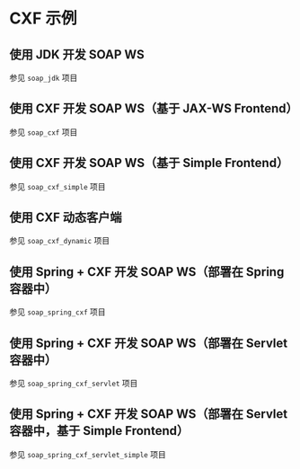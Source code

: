 # CXF 示例

## 使用 JDK 开发 SOAP WS

参见 `soap_jdk` 项目

## 使用 CXF 开发 SOAP WS（基于 JAX-WS Frontend）

参见 `soap_cxf` 项目

## 使用 CXF 开发 SOAP WS（基于 Simple Frontend）

参见 `soap_cxf_simple` 项目

## 使用 CXF 动态客户端

参见 `soap_cxf_dynamic` 项目

## 使用 Spring + CXF 开发 SOAP WS（部署在 Spring 容器中）

参见 `soap_spring_cxf` 项目

## 使用 Spring + CXF 开发 SOAP WS（部署在 Servlet 容器中）

参见 `soap_spring_cxf_servlet` 项目

## 使用 Spring + CXF 开发 SOAP WS（部署在 Servlet 容器中，基于 Simple Frontend）

参见 `soap_spring_cxf_servlet_simple` 项目